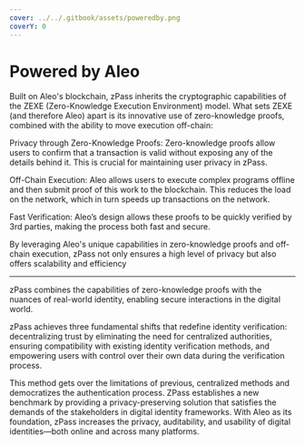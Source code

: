 ```yaml
---
cover: ../../.gitbook/assets/poweredby.png
coverY: 0
---
```


# Powered by Aleo

Built on Aleo's blockchain, zPass inherits the cryptographic capabilities of the ZEXE (Zero-Knowledge Execution Environment) model. What sets ZEXE (and therefore Aleo) apart is its innovative use of zero-knowledge proofs, combined with the ability to move execution off-chain:

Privacy through Zero-Knowledge Proofs: Zero-knowledge proofs allow users to confirm that a transaction is valid without exposing any of the details behind it. This is crucial for maintaining user privacy in zPass.

Off-Chain Execution: Aleo allows users to execute complex programs offline and then submit proof of this work to the blockchain. This reduces the load on the network, which in turn speeds up transactions on the network.

Fast Verification: Aleo’s design allows these proofs to be quickly verified by 3rd parties, making the process both fast and secure.

By leveraging Aleo's unique capabilities in zero-knowledge proofs and off-chain execution, zPass not only ensures a high level of privacy but also offers scalability and efficiency

***

zPass combines the capabilities of zero-knowledge proofs with the nuances of real-world identity, enabling secure interactions in the digital world.

zPass achieves three fundamental shifts that redefine identity verification: decentralizing trust by eliminating the need for centralized authorities, ensuring compatibility with existing identity verification methods, and empowering users with control over their own data during the verification process.

This method gets over the limitations of previous, centralized methods and democratizes the authentication process. ZPass establishes a new benchmark by providing a privacy-preserving solution that satisfies the demands of the stakeholders in digital identity frameworks.  With Aleo as its foundation, zPass increases the privacy, auditability, and usability of digital identities—both online and across many platforms.&#x20;
